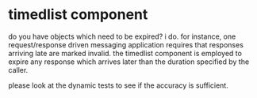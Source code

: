 # timedlist component

do you have objects which need to be expired? i do. for instance, one request/response driven messaging application requires that responses arriving late are marked invalid. the timedlist component is employed to expire any response which arrives later than the duration specified by the caller.

please look at the dynamic tests to see if the accuracy is sufficient.
